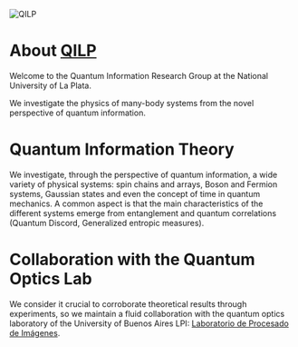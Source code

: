 ![QILP](img/intro-bg.jpg)

# About [QILP](https://qilp.org)

Welcome to the Quantum Information Research Group at the National University of La Plata.

We investigate the physics of many-body systems from the novel perspective of quantum information.

# Quantum Information Theory

We investigate, through the perspective of quantum information, a wide variety of physical systems: spin chains and arrays, Boson and Fermion systems, Gaussian states and even the concept of time in quantum mechanics. A common aspect is that the main characteristics of the different systems emerge from entanglement and quantum correlations (Quantum Discord, Generalized entropic measures).

# Collaboration with the Quantum Optics Lab

We consider it crucial to corroborate theoretical results through experiments, so we maintain a fluid collaboration with the quantum optics laboratory of the University of Buenos Aires LPI: [Laboratorio de Procesado de Imágenes](http://loft.df.uba.ar/).
